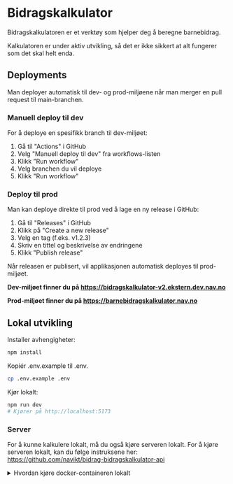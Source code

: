 # Bidragskalkulator

Bidragskalkulatoren er et verktøy som hjelper deg å beregne barnebidrag.

Kalkulatoren er under aktiv utvikling, så det er ikke sikkert at alt fungerer som det skal helt enda.

## Deployments

Man deployer automatisk til dev- og prod-miljøene når man merger en pull request til main-branchen.

### Manuell deploy til dev

For å deploye en spesifikk branch til dev-miljøet:
1. Gå til "Actions" i GitHub
2. Velg "Manuell deploy til dev" fra workflows-listen
3. Klikk "Run workflow"
4. Velg branchen du vil deploye
5. Klikk "Run workflow"

### Deploy til prod

Man kan deploye direkte til prod ved å lage en ny release i GitHub:
1. Gå til "Releases" i GitHub
2. Klikk på "Create a new release"
3. Velg en tag (f.eks. v1.2.3)
4. Skriv en tittel og beskrivelse av endringene
5. Klikk "Publish release"

Når releasen er publisert, vil applikasjonen automatisk deployes til prod-miljøet.

**Dev-miljøet finner du på https://bidragskalkulator-v2.ekstern.dev.nav.no**

**Prod-miljøet finner du på https://barnebidragskalkulator.nav.no**

## Lokal utvikling

Installer avhengigheter:
```bash
npm install
```

Kopiér .env.example til .env.

```bash
cp .env.example .env
```

Kjør lokalt:

```bash
npm run dev
# Kjører på http://localhost:5173
```

### Server

For å kunne kalkulere lokalt, må du også kjøre serveren lokalt.
For å kjøre serveren lokalt, kan du følge instruksene her: https://github.com/navikt/bidrag-bidragskalkulator-api

<details>
<summary>Hvordan kjøre docker-containeren lokalt</summary>

Bygg et docker-image (husk å ha NODE_AUTH_TOKEN satt som miljøvariabel):

```bash
docker build --secret id=NODE_AUTH_TOKEN . -t bidragskalkulator
```

Kjør docker-containeren:

```bash
docker run -p 3000:3000 bidragskalkulator
```
</details>
